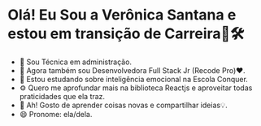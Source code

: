 # Olá! Eu Sou a Verônica Santana e estou em transição de Carreira💎🛠



- 🔭 Sou Técnica em administração.
- 🔭 Agora também sou Desenvolvedora Full Stack Jr (Recode Pro)❤.
- 💆‍ Estou estudando sobre inteligência emocional na Escola Conquer.
- ⚙ Quero me aprofundar mais na biblioteca Reactjs e aproveitar todas praticidades que ela traz.
- 📝 Ah! Gosto de aprender coisas novas e compartilhar ideias💡.
- 😄 Pronome: ela/dela.

